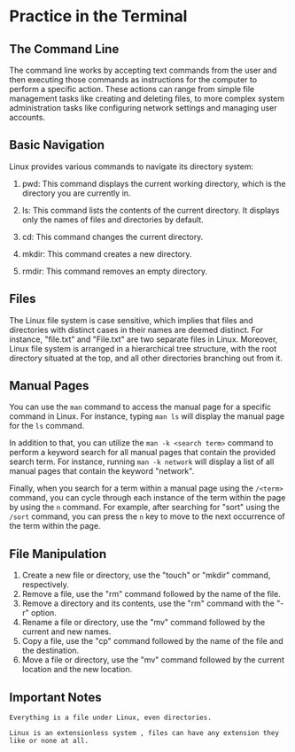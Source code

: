 # Practice in the Terminal
## The Command Line 
The command line works by accepting text commands from the user and then executing those commands as instructions for the computer to perform a specific action. These actions can range from simple file management tasks like creating and deleting files, to more complex system administration tasks like configuring network settings and managing user accounts.

## Basic Navigation 
Linux provides various commands to navigate its directory system:

1. pwd: This command displays the current working directory, which is the directory you are currently in.

2. ls: This command lists the contents of the current directory. It displays only the names of files and directories by default.

3. cd: This command changes the current directory.
4. mkdir: This command creates a new directory. 
5. rmdir: This command removes an empty directory. 

## Files
The Linux file system is case sensitive, which implies that files and directories with distinct cases in their names are deemed distinct. For instance, "file.txt" and "File.txt" are two separate files in Linux.
Moreover, Linux file system is arranged in a hierarchical tree structure, with the root directory situated at the top, and all other directories branching out from it.

## Manual Pages 
You can use the `man` <command> command to access the manual page for a specific command in Linux. For instance, typing `man ls` will display the manual page for the `ls` command.

In addition to that, you can utilize the `man -k <search term>` command to perform a keyword search for all manual pages that contain the provided search term. For instance, running `man -k network` will display a list of all manual pages that contain the keyword "network".

Finally, when you search for a term within a manual page using the `/<term>` command, you can cycle through each instance of the term within the page by using the `n` command. For example, after searching for "sort" using the `/sort` command, you can press the `n` key to move to the next occurrence of the term within the page.

## File Manipulation 
1. Create a new file or directory, use the "touch" or "mkdir" command, respectively.
2. Remove a file, use the "rm" command followed by the name of the file.
3. Remove a directory and its contents, use the "rm" command with the "-r" option.
4. Rename a file or directory, use the "mv" command followed by the current and new names.
5. Copy a file, use the "cp" command followed by the name of the file and the destination.
6. Move a file or directory, use the "mv" command followed by the current location and the new location.

## Important Notes 
    Everything is a file under Linux, even directories.

    Linux is an extensionless system , files can have any extension they like or none at all.

